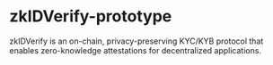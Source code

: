 # zkIDVerify-prototype
zkIDVerify is an on-chain, privacy-preserving KYC/KYB protocol that enables zero-knowledge attestations for decentralized applications.
